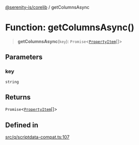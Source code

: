 [@serenity-is/corelib](../README.md) / getColumnsAsync

# Function: getColumnsAsync()

> **getColumnsAsync**(`key`): `Promise`\<[`PropertyItem`](../interfaces/PropertyItem.md)[]\>

## Parameters

### key

`string`

## Returns

`Promise`\<[`PropertyItem`](../interfaces/PropertyItem.md)[]\>

## Defined in

[src/q/scriptdata-compat.ts:107](https://github.com/serenity-is/serenity/blob/master/packages/corelib/src/q/scriptdata-compat.ts#L107)
